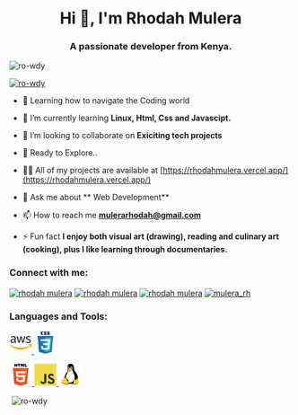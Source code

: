 
<h1 align="center">Hi 👋, I'm Rhodah Mulera</h1>
<h3 align="center">A passionate developer from Kenya.</h3>

<p align="left"> <img src="https://komarev.com/ghpvc/?username=ro-wdy&label=Profile%20views&color=0e75b6&style=flat" alt="ro-wdy" /> </p>

<p align="left"> <a href="https://github.com/ryo-ma/github-profile-trophy"><img src="https://github-profile-trophy.vercel.app/?username=ro-wdy" alt="ro-wdy" /></a> </p>

- 🔭 Learning how to navigate the Coding world

- 🌱 I’m currently learning **Linux, Html, Css and Javascipt.**

- 👯 I’m looking to collaborate on **Exiciting tech projects**

- 🤝 Ready to Explore..

- 👨‍💻 All of my projects are available at [https://rhodahmulera.vercel.app/](https://rhodahmulera.vercel.app/)

- 💬 Ask me about ** Web Development**

- 📫 How to reach me **mulerarhodah@gmail.com**

- ⚡ Fun fact **I enjoy both visual art (drawing), reading and culinary art (cooking), plus I like learning through documentaries.**

<h3 align="left">Connect with me:</h3>
<p align="left">
<a href="https://twitter.com/rhodah mulera" target="blank"><img align="center" src="https://raw.githubusercontent.com/rahuldkjain/github-profile-readme-generator/master/src/images/icons/Social/twitter.svg" alt="rhodah mulera" height="30" width="40" /></a>
<a href="https://linkedin.com/in/rhodah mulera" target="blank"><img align="center" src="https://raw.githubusercontent.com/rahuldkjain/github-profile-readme-generator/master/src/images/icons/Social/linked-in-alt.svg" alt="rhodah mulera" height="30" width="40" /></a>
<a href="https://fb.com/rhodah mulera" target="blank"><img align="center" src="https://raw.githubusercontent.com/rahuldkjain/github-profile-readme-generator/master/src/images/icons/Social/facebook.svg" alt="rhodah mulera" height="30" width="40" /></a>
<a href="https://instagram.com/mulera_rh" target="blank"><img align="center" src="https://raw.githubusercontent.com/rahuldkjain/github-profile-readme-generator/master/src/images/icons/Social/instagram.svg" alt="mulera_rh" height="30" width="40" /></a>
</p>

<h3 align="left">Languages and Tools:</h3>
<p align="left"> <a href="https://aws.amazon.com" target="_blank" rel="noreferrer"> <img src="https://raw.githubusercontent.com/devicons/devicon/master/icons/amazonwebservices/amazonwebservices-original-wordmark.svg" alt="aws" width="40" height="40"/> </a>
<a href="https://www.w3schools.com/css/" target="_blank" rel="noreferrer"> <img src="https://raw.githubusercontent.com/devicons/devicon/master/icons/css3/css3-original-wordmark.svg" alt="css3" width="40" height="40"/> </a>

<a href="https://www.w3.org/html/" target="_blank" rel="noreferrer"> <img src="https://raw.githubusercontent.com/devicons/devicon/master/icons/html5/html5-original-wordmark.svg" alt="html5" width="40" height="40"/> </a> 
<a href="https://www.java.com" target="_blank" rel="noreferrer"> 
<img src="https://raw.githubusercontent.com/devicons/devicon/master/icons/javascript/javascript-original.svg" alt="javascript" width="40" height="40"/> </a> 
<a href="https://www.linux.org/" target="_blank" rel="noreferrer"> <img src="https://raw.githubusercontent.com/devicons/devicon/master/icons/linux/linux-original.svg" alt="linux" width="40" height="40"/> </a> </p>

<p>&nbsp;<img align="center" src="https://github-readme-stats.vercel.app/api?username=ro-wdy&show_icons=true&locale=en" alt="ro-wdy" /></p>


